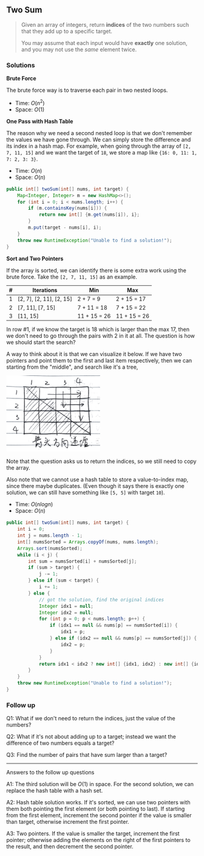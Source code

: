 ##  Two Sum

> Given an array of integers, return **indices** of the two numbers such that they add up to a specific target. 
>
> You may assume that each input would have **exactly** one solution, and you may not use the *same* element twice.

### Solutions

**Brute Force**

The brute force way is to traverse each pair in two nested loops.

* Time:  $O(n^2)$
* Space:  $O(1)$

**One Pass with Hash Table**

The reason why we need a second nested loop is that we don't remember the values we have gone through. We can simply store the difference and its index in a hash map. For example, when going through the array of `[2, 7, 11, 15]` and we want the target of `18`, we store a map like `{16: 0, 11: 1, 7: 2, 3: 3}`.

* Time: $O(n)$
* Space: $O(n)$

```java
public int[] twoSum(int[] nums, int target) {
    Map<Integer, Integer> m = new HashMap<>();
    for (int i = 0; i < nums.length; i++) {
        if (m.containsKey(nums[i])) {
            return new int[] {m.get(nums[i]), i};
        }
        m.put(target - nums[i], i);
    }
    throw new RuntimeException("Unable to find a solution!");
}
```

**Sort and Two Pointers**

If the array is sorted, we can identify there is some extra work using the brute force. Take the `[2, 7, 11, 15]` as an example.

| #    | Iterations               | Min          | Max          |
| ---- | ------------------------ | ------------ | ------------ |
| 1    | [2, 7], [2, 11], [2, 15] | 2 + 7 = 9    | 2 + 15 = 17  |
| 2    | [7, 11], [7, 15]         | 7 + 11 = 18  | 7 + 15 = 22  |
| 3    | [11, 15]                 | 11 + 15 = 26 | 11 + 15 = 26 |

In row #1, if we know the target is 18 which is larger than the max 17, then we don't need to go through the pairs with 2 in it at all. The question is how we should start the search?

A way to think about it is that we can visualize it below. If we have two pointers and point them to the first and last item respectively, then we can starting from the "middle", and search like it's a tree, 

<img src="./img/001-table.png" height="200px" />

Note that the question asks us to return the indices, so we still need to copy the array.

Also note that we cannot use a hash table to store a value-to-index map, since there maybe duplicates. (Even though it says there is exactly one solution, we can still have something like `[5, 5]` with target `10`).

* Time: $O(nlogn)$
* Space: $O(n)$

```java
public int[] twoSum(int[] nums, int target) {
    int i = 0;
    int j = nums.length - 1;
    int[] numsSorted = Arrays.copyOf(nums, nums.length);
    Arrays.sort(numsSorted);
    while (i < j) {
        int sum = numsSorted[i] + numsSorted[j];
        if (sum > target) {
            j -= 1;
        } else if (sum < target) {
            i += 1;
        } else {
            // got the solution, find the original indices
            Integer idx1 = null;
            Integer idx2 = null;
            for (int p = 0; p < nums.length; p++) {
                if (idx1 == null && nums[p] == numsSorted[i]) {
                    idx1 = p;
                } else if (idx2 == null && nums[p] == numsSorted[j]) {
                    idx2 = p;
                }
            }
            return idx1 < idx2 ? new int[] {idx1, idx2} : new int[] {idx2, idx1};
        }
    }
    throw new RuntimeException("Unable to find a solution!");
}
```

### Follow up

Q1: What if we don't need to return the indices, just the value of the numbers?

Q2: What if it's not about adding up to a target; instead we want the difference of two numbers equals a target?

Q3: Find the number of pairs that have sum larger than a target?

---

Answers to the follow up questions

A1: The third solution will be $O(1)$ in space. For the second solution, we can replace the hash table with a hash set.

A2: Hash table solution works. If it's sorted, we can use two pointers with them both pointing the first element (or both pointing to last). If starting from the first element, increment the second pointer if the value is smaller than target, otherwise increment the first pointer.

A3: Two pointers. If the value is smaller the target, increment the first pointer; otherwise adding the elements on the right of the first pointers to the result, and then decrement the second pointer.
